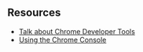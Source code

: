 
## Resources
* [Talk about Chrome Developer Tools]( https://youtu.be/dQeSRZbD1mw)
* [Using the Chrome Console](https://developer.chrome.com/devtools/docs/console)
